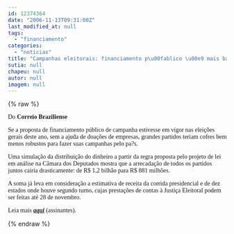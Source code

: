 ```yaml
---
id: 12374364
date: "2006-11-13T09:31:00Z"
last_modified_at: null
tags:
  - "financiamento"
categories:
  - "noticias"
title: "Campanhas eleitorais: financiamento p\u00fablico \u00e9 mais barato"
sutia: null
chapeu: null
autor: null
imagem: null
---
```

{% raw %}
<p><P><FONT face=Verdana>Do <STRONG>Correio Braziliense</STRONG></FONT></P></p>
<p><P><FONT face=Verdana>Se a proposta de financiamento público de campanha estivesse em vigor nas eleições gerais deste ano, sem a ajuda de doações de empresas, grandes partidos teriam cofres bem menos robustos para fazer suas campanhas pelo pa?s. </FONT></P></p>
<p><P><FONT face=Verdana>Uma simulação da distribuição do dinheiro a partir da regra proposta pelo projeto de lei em análise na Câmara dos Deputados mostra que a arrecadação de todos os partidos juntos cairia drasticamente: de R$ 1,2 bilhão para R$ 881 milhões. </FONT></P></p>
<p><P><FONT face=Verdana>A soma já leva em consideração a estimativa de receita da corrida presidencial e de dez estados onde houve segundo turno, cujas prestações de contas à Justiça Eleitoral podem ser feitas até 28 de novembro.</FONT></P></p>
<p><P><FONT face=Verdana>Leia mais <STRONG><EM><A href=\"https://dyn1.correioweb.com.br/cbonline/politica/pri_pol_171.htm?\" target=_blank>aqui</A></EM></STRONG> (assinantes).</FONT></P> </p>
{% endraw %}